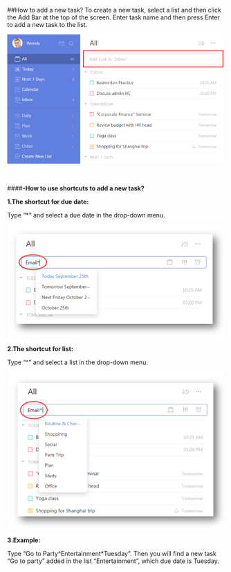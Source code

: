 ##How to add a new task?
To create a new task, select a list and then click the Add Bar at the top of the screen. Enter task name and then press Enter to add a new task to the list.


![](../images/web2-addtask.png)


<br />

####**-How to use shortcuts to add a new task?**

**1.The shortcut for due date:**

Type “*” and select a due date in the drop-down menu.

![](../images/web2-addtask1.png)


**2.The shortcut for list:**

Type “^” and select a list in the drop-down menu.

![](../images/web2-addtask2.png)


**3.Example:**

Type “Go to Party^Entertainment*Tuesday”. Then you will find a new task “Go to party” added in the list “Entertainment”, which due date is Tuesday.
